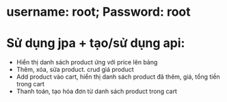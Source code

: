 # username: root; Password: root
# Sử dụng jpa + tạo/sử dụng api:
- Hiển thị danh sách product ứng với price lên bảng
- Thêm, xóa, sửa product. crud giá product
- Add product vào cart, hiển thị danh sách product đã thêm, giá, tổng tiền trong cart
- Thanh toán, tạo hóa đơn từ danh sách product trong cart
